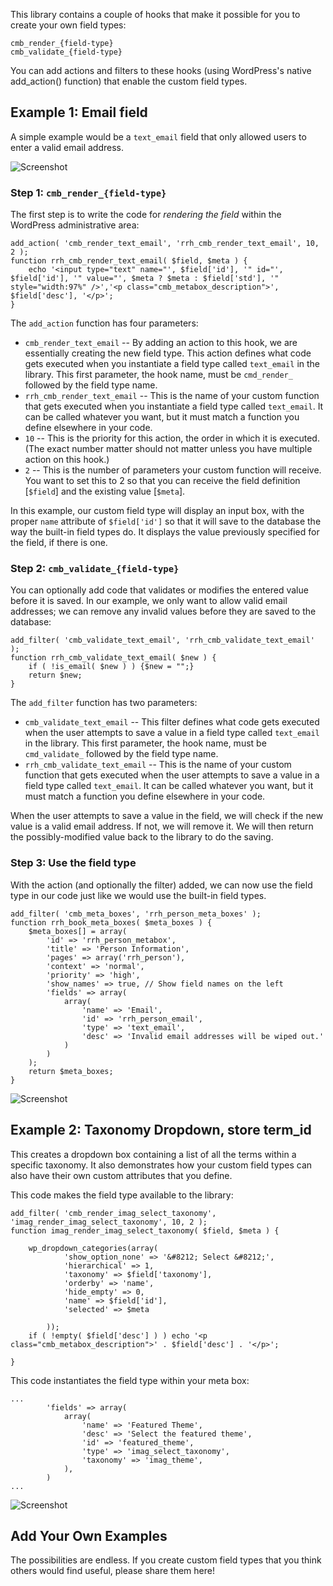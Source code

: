 This library contains a couple of hooks that make it possible for you to create your own field types:

```
cmb_render_{field-type}
cmb_validate_{field-type}
```

You can add actions and filters to these hooks (using WordPress's native add_action() function) that enable the custom field types.

## Example 1: Email field

A simple example would be a `text_email` field that only allowed users to enter a valid email address.

![Screenshot](http://randyhoyt.com/files/screenshot_text_email.jpg)

### Step 1: `cmb_render_{field-type}`  
The first step is to write the code for *rendering the field* within the WordPress administrative area:

```
add_action( 'cmb_render_text_email', 'rrh_cmb_render_text_email', 10, 2 );
function rrh_cmb_render_text_email( $field, $meta ) {
    echo '<input type="text" name="', $field['id'], '" id="', $field['id'], '" value="', $meta ? $meta : $field['std'], '" style="width:97%" />','<p class="cmb_metabox_description">', $field['desc'], '</p>';
}
```

The `add_action` function has four parameters:

* `cmb_render_text_email` -- By adding an action to this hook, we are essentially creating the new field type. This action defines what code gets executed when you instantiate a field type called `text_email` in the library. This first parameter, the hook name, must be `cmd_render_` followed by the field type name.
* `rrh_cmb_render_text_email` -- This is the name of your custom function that gets executed when you instantiate a field type called `text_email`. It can be called whatever you want, but it must match a function you define elsewhere in your code.
* `10` -- This is the priority for this action, the order in which it is executed. (The exact number matter should not matter unless you have multiple action on this hook.)
* `2` -- This is the number of parameters your custom function will receive. You want to set this to 2 so that you can receive the field definition [`$field`] and the existing value [`$meta`].

In this example, our custom field type will display an input box, with the proper `name` attribute of `$field['id']` so that it will save to the database the way the built-in field types do. It displays the value previously specified for the field, if there is one.

### Step 2: `cmb_validate_{field-type}`
You can optionally add code that validates or modifies the entered value before it is saved. In our example, we only want to allow valid email addresses; we can remove any invalid values before they are saved to the database:

```
add_filter( 'cmb_validate_text_email', 'rrh_cmb_validate_text_email' );
function rrh_cmb_validate_text_email( $new ) {
    if ( !is_email( $new ) ) {$new = "";}   
    return $new;
}
```

The `add_filter` function has two parameters:

* `cmb_validate_text_email` -- This filter defines what code gets executed when the user attempts to save a value in a field type called `text_email` in the library. This first parameter, the hook name, must be `cmd_validate_` followed by the field type name.
* `rrh_cmb_validate_text_email` -- This is the name of your custom function that gets executed when the user attempts to save a value in a field type called `text_email`. It can be called whatever you want, but it must match a function you define elsewhere in your code.

When the user attempts to save a value in the field, we will check if the new value is a valid email address. If not, we will remove it. We will then return the possibly-modified value back to the library to do the saving.

### Step 3: Use the field type

With the action (and optionally the filter) added, we can now use the field type in our code just like we would use the built-in field types.

```
add_filter( 'cmb_meta_boxes', 'rrh_person_meta_boxes' );
function rrh_book_meta_boxes( $meta_boxes ) {
	$meta_boxes[] = array(
		'id' => 'rrh_person_metabox',
		'title' => 'Person Information',
		'pages' => array('rrh_person'),
		'context' => 'normal',
		'priority' => 'high',
		'show_names' => true, // Show field names on the left
		'fields' => array(
			array(
				'name' => 'Email',
				'id' => 'rrh_person_email',
				'type' => 'text_email',
				'desc' => 'Invalid email addresses will be wiped out.'
			)
		)
	);	
	return $meta_boxes;
}
```

![Screenshot](http://randyhoyt.com/files/screenshot_text_email.jpg)

## Example 2: Taxonomy Dropdown, store term_id

This creates a dropdown box containing a list of all the terms within a specific taxonomy. It also demonstrates how your custom field types can also have their own custom attributes that you define.

This code makes the field type available to the library:

```
add_filter( 'cmb_render_imag_select_taxonomy', 'imag_render_imag_select_taxonomy', 10, 2 );
function imag_render_imag_select_taxonomy( $field, $meta ) {

    wp_dropdown_categories(array(
            'show_option_none' => '&#8212; Select &#8212;',
            'hierarchical' => 1,
            'taxonomy' => $field['taxonomy'],
            'orderby' => 'name', 
            'hide_empty' => 0, 
            'name' => $field['id'],
            'selected' => $meta  

        ));
    if ( !empty( $field['desc'] ) ) echo '<p class="cmb_metabox_description">' . $field['desc'] . '</p>';

}
```

This code instantiates the field type within your meta box:

```
...
        'fields' => array(
            array(
                'name' => 'Featured Theme',
                'desc' => 'Select the featured theme',
                'id' => 'featured_theme',
                'type' => 'imag_select_taxonomy',
                'taxonomy' => 'imag_theme',
            ),
        )
...
```

![Screenshot](http://randyhoyt.com/files/screenshot_imag_theme.jpg)

## Add Your Own Examples

The possibilities are endless. If you create custom field types that you think others would find useful, please share them here!
